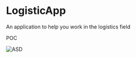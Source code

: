 # LogisticApp
An application to help you work in the logistics field

POC

![ASD](https://github.com/Kajmank2/LogisticApp/assets/49954039/e88e3730-e650-42ac-8f87-d06d643f639b)

